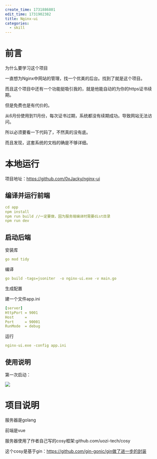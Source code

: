 ```yaml
---
create_time: 1731886801
edit_time: 1731902382
title: Nginx-ui
categories:
  - skill
---
```



# 前言

为什么要学习这个项目

一直想为Nginx中网站的管理，找一个优美的后台。找到了就是这个项目。

而且这个项目中还有一个功能挺吸引我的，就是他能自动的为你的https证书续期。

但是免费也是有代价的。

从6月份使用到11月份，每次证书过期，系统都没有续期成功。导致网站无法访问。

所以必须要看一下代码了，不然真的没有底。

而且发现，这套系统的文档的确是不够详细。

# 本地运行

项目地址：https://github.com/0xJacky/nginx-ui

## 编译并运行前端

```yaml
cd app
npm install
npm run build //一定要做，因为服务端编译时需要dist目录
npm run dev
```

## 启动后端

安装库

```yaml
go mod tidy
```

编译

```yaml
go build -tags=jsoniter  -o nginx-ui.exe -v main.go
```

生成配置

建一个文件app.ini

```yaml
[server]
HttpPort = 9001
Host     = 
Port     = 90001
RunMode  = debug
```

运行

```yaml
nginx-ui.exe -config app.ini
```

## 使用说明

第一次启动：

<img src="/assets/PkiJbMbsHoQByXxDN2gchCCAnpg.png" src-width="706" class="markdown-img m-auto" src-height="527" align="center"/>

# 项目说明

服务器是golang

前端是vue

服务器使用了作者自己写的cosy框架:github.com/uozi-tech/cosy

这个cosy是基于gin：https://github.com/gin-gonic/gin做了进一步的封装

